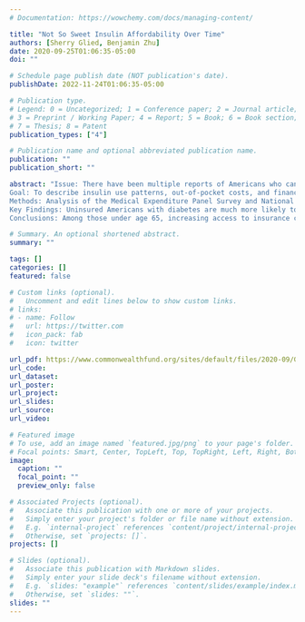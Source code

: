 ```yaml
---
# Documentation: https://wowchemy.com/docs/managing-content/

title: "Not So Sweet Insulin Affordability Over Time"
authors: [Sherry Glied, Benjamin Zhu]
date: 2020-09-25T01:06:35-05:00
doi: ""

# Schedule page publish date (NOT publication's date).
publishDate: 2022-11-24T01:06:35-05:00

# Publication type.
# Legend: 0 = Uncategorized; 1 = Conference paper; 2 = Journal article;
# 3 = Preprint / Working Paper; 4 = Report; 5 = Book; 6 = Book section;
# 7 = Thesis; 8 = Patent
publication_types: ["4"]

# Publication name and optional abbreviated publication name.
publication: ""
publication_short: ""

abstract: "Issue: There have been multiple reports of Americans who cannot afford insulin products.
Goal: To describe insulin use patterns, out-of-pocket costs, and financial burdens for American adults under age 65 with diabetes over time.
Methods: Analysis of the Medical Expenditure Panel Survey and National Health Interview Survey.
Key Findings: Uninsured Americans with diabetes are much more likely to be using less costly (and less effective) formulations of insulin compared to peers with private insurance or Medicaid. Uninsured people are also much more likely to pay full list price for insulin (68%) than the privately insured (9%) or Medicaid beneficiaries (3%). The uninsured spend more out of pocket on all prescriptions ( 2,456)thantheprivatelyinsured( 1,274) and are more likely to report being unable to afford prescription medicines (38% versus 10%). However, among the privately insured, insulin accounts for a significant portion of total out-of-pocket expenses.
Conclusions: Among those under age 65, increasing access to insurance coverage and the generosity of that coverage are the most important steps for increasing access to insulin. In particular, continued expansion of Medicaid and limiting overall out-of-pocket spending for those with private insurance will protect people with diabetes from high costs."

# Summary. An optional shortened abstract.
summary: ""

tags: []
categories: []
featured: false

# Custom links (optional).
#   Uncomment and edit lines below to show custom links.
# links:
# - name: Follow
#   url: https://twitter.com
#   icon_pack: fab
#   icon: twitter

url_pdf: https://www.commonwealthfund.org/sites/default/files/2020-09/Glied_not_so_sweet_insulin_affordability_ib.pdf
url_code:
url_dataset:
url_poster:
url_project:
url_slides:
url_source:
url_video:

# Featured image
# To use, add an image named `featured.jpg/png` to your page's folder.
# Focal points: Smart, Center, TopLeft, Top, TopRight, Left, Right, BottomLeft, Bottom, BottomRight.
image:
  caption: ""
  focal_point: ""
  preview_only: false

# Associated Projects (optional).
#   Associate this publication with one or more of your projects.
#   Simply enter your project's folder or file name without extension.
#   E.g. `internal-project` references `content/project/internal-project/index.md`.
#   Otherwise, set `projects: []`.
projects: []

# Slides (optional).
#   Associate this publication with Markdown slides.
#   Simply enter your slide deck's filename without extension.
#   E.g. `slides: "example"` references `content/slides/example/index.md`.
#   Otherwise, set `slides: ""`.
slides: ""
---
```

